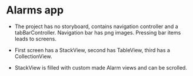 #  Alarms app

- The project has no storyboard, contains navigation controller and a tabBarController. Navigation bar has png images. Pressing bar items leads to screens.

- First screen has a StackView, second has TableView, third has a CollectionView.

- StackView is filled with custom made Alarm views and can be scrolled.

